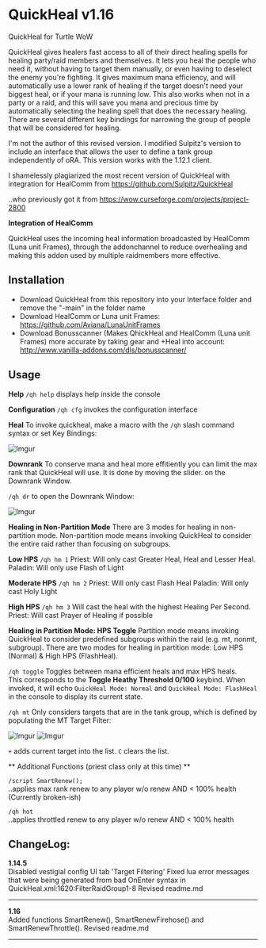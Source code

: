 
# QuickHeal v1.16

QuickHeal for Turtle WoW

QuickHeal gives healers fast access to all of their direct healing spells for healing party/raid members and themselves. It lets you heal the people who need it, without having to target them manually, or even having to deselect the enemy you're fighting. It gives maximum mana efficiency, and will automatically use a lower rank of healing if the target doesn't need your biggest heal, or if your mana is running low. This also works when not in a party or a raid, and this will save you mana and precious time by automatically selecting the healing spell that does the necessary healing. There are several different key bindings for narrowing the group of people that will be considered for healing.

I'm not the author of this revised version.  I modified Sulpitz's version to include an interface that allows the user to define a tank group independently of oRA.  This version works with the 1.12.1 client.

I shamelessly plagiarized the most recent version of QuickHeal with integration for HealComm from
https://github.com/Sulpitz/QuickHeal

..who previously got it from
https://wow.curseforge.com/projects/project-2800

**Integration of HealComm**

QuickHeal uses the incoming heal information broadcasted by HealComm (Luna unit Frames), through the addonchannel to reduce overhealing and making this addon used by multiple raidmembers more effective.

## Installation
- Download QuickHeal from this repository into your Interface folder and remove the "-main" in the folder name
- Download HealComm or Luna unit Frames: https://github.com/Aviana/LunaUnitFrames
- Download Bonusscanner (Makes QhickHeal and HealComm (Luna unit Frames) more accurate by taking gear and +Heal into account: http://www.vanilla-addons.com/dls/bonusscanner/

## Usage

**Help**
`/qh help` displays help inside the console

**Configuration**
`/qh cfg` invokes the configuration interface

**Heal**
To invoke quickheal, make a macro with the `/qh` slash command syntax or set Key Bindings:

![Imgur](https://i.imgur.com/iznZGhP.png)

**Downrank**
To conserve mana and heal more effitiently you can limit the max rank that QuickHeal will use. It is done by moving the slider. on the Downrank Window. 

`/qh dr` to open the Downrank Window:

![Imgur](https://i.imgur.com/ncZ7PJ8.png)

**Healing in Non-Partition Mode**
There are 3 modes for healing in non-partition mode.  Non-partition mode means invoking QuickHeal to consider the entire raid rather than focusing on subgroups.

**Low HPS**
`/qh hm 1`
Priest: Will only cast Greater Heal, Heal and Lesser Heal.
Paladin: Will only use Flash of Light

**Moderate HPS**
`/qh hm 2`
Priest: Will only cast Flash Heal
Paladin: Will only cast Holy Light

**High HPS**
`/qh hm 3`
Will cast the heal with the highest Healing Per Second.
Priest: Will cast Prayer of Healing if possible

**Healing in Partition Mode: HPS Toggle**
Partition mode means invoking QuickHeal to consider predefined subgroups within the raid (e.g. mt, nonmt, subgroup).  There are two modes for healing in partition mode: Low HPS (Normal) & High HPS (FlashHeal).

`/qh toggle`
Toggles between mana efficient heals and max HPS heals.  
This corresponds to the **Toggle Heathy Threshold 0/100** keybind.  When invoked, it will echo 
`QuickHeal Mode: Normal` and `QuickHeal Mode: FlashHeal` 
in the console to display its current state.

`/qh mt`
Only considers targets that are in the tank group, which is defined by populating the MT Target Filter:

![Imgur](https://i.imgur.com/AvVqwVz.png)
![Imgur](https://i.imgur.com/BVmvcHD.png?1)

`+` adds current target into the list.  `C` clears the list.

** Additional Functions (priest class only at this time) **

`/script SmartRenew();`<Br>
  ..applies max rank renew to any player w/o renew AND < 100% health (Currently broken-ish)

`/qh hot`<Br>
  ..applies throttled renew to any player w/o renew AND < 100% health

## ChangeLog:
**1.14.5**<Br>
Disabled vestigial config UI tab 'Target Filtering'
Fixed lua error messages that were being generated from bad OnEnter syntax in QuickHeal.xml:1620:FilterRaidGroup1-8
Revised readme.md
<hr>
  
**1.16**<Br>
Added functions SmartRenew(), SmartRenewFirehose() and SmartRenewThrottle().
Revised readme.md
<hr>
